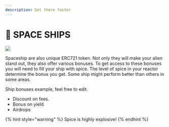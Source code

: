 ```yaml
---
description: Get there faster
---
```


# 🚀 SPACE SHIPS

![](.gitbook/assets/space\_race.jpeg)

Spaceship are also unique ERC721 token. Not only they will make your alien stand out, they also offer various bonuses. To get access to these bonuses you will need to fill your ship with spice. The level of spice in your reactor determine the bonus you get. Some ship might perform better than others in some areas.

Ship bonuses example, feel free to edit.

* Discount on fees.
* Bonus on yield.
* Airdrops

{% hint style="warning" %}
Spice is highly explosive!
{% endhint %}
